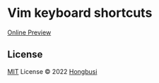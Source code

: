# Vim keyboard shortcuts

[Online Preview](https://vim.hongbusi.com)

## License

[MIT](./LICENSE) License © 2022 [Hongbusi](https://github.com/Hongbusi) 
